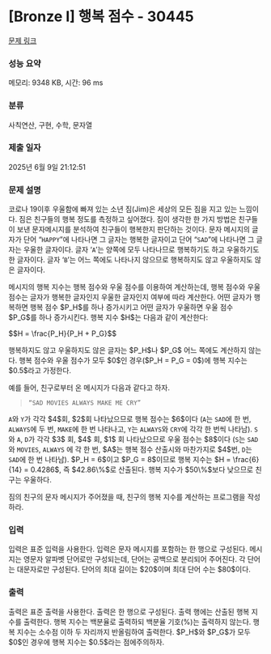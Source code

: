 # [Bronze I] 행복 점수 - 30445 

[문제 링크](https://www.acmicpc.net/problem/30445) 

### 성능 요약

메모리: 9348 KB, 시간: 96 ms

### 분류

사칙연산, 구현, 수학, 문자열

### 제출 일자

2025년 6월 9일 21:12:51

### 문제 설명

<p>코로나 19이후 우울함에 빠져 있는 소년 짐(Jim)은 세상의 모든 짐을 지고 있는 느낌이다. 짐은 친구들의 행복 정도를 측정하고 싶어졌다. 짐이 생각한 한 가지 방법은 친구들이 보낸 문자메시지를 분석하여 친구들이 행복한지 판단하는 것이다. 문자 메시지의 글자가 단어 “<code>HAPPY</code>”에 나타나면 그 글자는 행복한 글자이고 단어 “<code>SAD</code>”에 나타나면 그 글자는 우울한 글자이다. 글자 ‘<code>A</code>’는 양쪽에 모두 나타나므로 행복하기도 하고 우울하기도 한 글자이다. 글자 ‘<code>B</code>’는 어느 쪽에도 나타나지 않으므로 행복하지도 않고 우울하지도 않은 글자이다.</p>

<p>메시지의 행복 지수는 행복 점수와 우울 점수를 이용하여 계산하는데, 행복 점수와 우울 점수는 글자가 행복한 글자인지 우울한 글자인지 여부에 따라 계산한다. 어떤 글자가 행복하면 행복 점수 $P_H$를 하나 증가시키고 어떤 글자가 우울하면 우울 점수 $P_G$를 하나 증가시킨다. 행복 지수 $H$는 다음과 같이 계산한다:</p>

<p>$$H = \frac{P_H}{P_H + P_G}$$</p>

<p>행복하지도 않고 우울하지도 않은 글자는 $P_H$나 $P_G$ 어느 쪽에도 계산하지 않는다. 행복 점수와 우울 점수가 모두 $0$인 경우($P_H = P_G = 0$)에 행복 지수는 $0.5$라고 가정한다.</p>

<p>예를 들어, 친구로부터 온 메시지가 다음과 같다고 하자.</p>

<blockquote>
<p><code>“SAD MOVIES ALWAYS MAKE ME CRY”</code></p>
</blockquote>

<p><code>A</code>와 <code>Y</code>가 각각 $4$회, $2$회 나타났으므로 행복 점수는 $6$이다 (<code>A</code>는 <code>SAD</code>에 한 번, <code>ALWAYS</code>에 두 번, <code>MAKE</code>에 한 번 나타나고, <code>Y</code>는 <code>ALWAYS</code>와 <code>CRY</code>에 각각 한 번씩 나타남). <code>S</code>와 <code>A</code>, <code>D</code>가 각각 $3$ 회, $4$ 회, $1$ 회 나타났으므로 우울 점수는 $8$이다 (<code>S</code>는 <code>SAD</code>와 <code>MOVIES</code>, <code>ALWAYS</code> 에 각 한 번, $A$는 행복 점수 산출시와 마찬가지로 $4$번, <code>D</code>는 <code>SAD</code>에 한 번 나타남). $P_H = 6$이고 $P_G = 8$이므로 행복 지수는 $H = \frac{6}{14} = 0.4286$, 즉 $42.86\%$로 산출된다. 행복 지수가 $50\%$보다 낮으므로 친구는 우울하다.</p>

<p>짐의 친구의 문자 메시지가 주어졌을 때, 친구의 행복 지수를 계산하는 프로그램을 작성하라.</p>

### 입력 

 <p>입력은 표준 입력을 사용한다. 입력은 문자 메시지를 포함하는 한 행으로 구성된다. 메시지는 영문자 알파벳 단어로만 구성되는데, 단어는 공백으로 분리되어 주어진다. 각 단어는 대문자로만 구성된다. 단어의 최대 길이는 $20$이며 최대 단어 수는 $80$이다.</p>

### 출력 

 <p>출력은 표준 출력을 사용한다. 출력은 한 행으로 구성된다. 출력 행에는 산출된 행복 지수를 출력한다. 행복 지수는 백분율로 출력하되 백분율 기호(%)는 출력하지 않는다. 행복 지수는 소수점 이하 두 자리까지 반올림하여 출력한다. $P_H$와 $P_G$가 모두 $0$인 경우에 행복 지수는 $0.5$라는 점에주의하자.</p>

